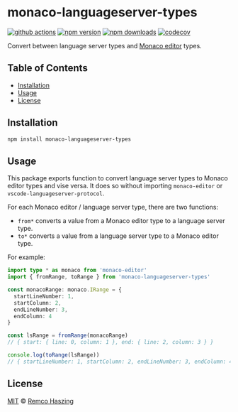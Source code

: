 # monaco-languageserver-types

[![github actions](https://github.com/remcohaszing/monaco-languageserver-types/actions/workflows/ci.yaml/badge.svg)](https://github.com/remcohaszing/monaco-languageserver-types/actions/workflows/ci.yaml)
[![npm version](https://img.shields.io/npm/v/monaco-languageserver-types)](https://www.npmjs.com/package/monaco-languageserver-types)
[![npm downloads](https://img.shields.io/npm/dm/monaco-languageserver-types)](https://www.npmjs.com/package/monaco-languageserver-types)
[![codecov](https://codecov.io/gh/remcohaszing/monaco-languageserver-types/branch/main/graph/badge.svg)](https://codecov.io/gh/remcohaszing/monaco-languageserver-types)

Convert between language server types and [Monaco editor](https://microsoft.github.io/monaco-editor)
types.

## Table of Contents

- [Installation](#installation)
- [Usage](#usage)
- [License](#license)

## Installation

```sh
npm install monaco-languageserver-types
```

## Usage

This package exports function to convert language server types to Monaco editor types and vise
versa. It does so without importing `monaco-editor` or `vscode-languageserver-protocol`.

For each Monaco editor / language server type, there are two functions:

- `from*` converts a value from a Monaco editor type to a language server type.
- `to*` converts a value from a language server type to a Monaco editor type.

For example:

```typescript
import type * as monaco from 'monaco-editor'
import { fromRange, toRange } from 'monaco-languageserver-types'

const monacoRange: monaco.IRange = {
  startLineNumber: 1,
  startColumn: 2,
  endLineNumber: 3,
  endColumn: 4
}

const lsRange = fromRange(monacoRange)
// { start: { line: 0, column: 1 }, end: { line: 2, column: 3 } }

console.log(toRange(lsRange))
// { startLineNumber: 1, startColumn: 2, endLineNumber: 3, endColumn: 4 }
```

## License

[MIT](LICENSE.md) © [Remco Haszing](https://github.com/remcohaszing)

